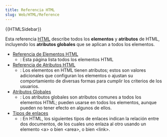 ```yaml
---
title: Referencia HTML
slug: Web/HTML/Reference
---
```


{{HTMLSidebar}}

Esta referencia [HTML](/es/docs/Web/HTML) describe todos los **elementos** y **atributos** de HTML, incluyendo los **atributos globales** que se aplican a todos los elementos.

- [Referencia de Elementos HTML](/es/docs/Web/HTML/Element)
  - : Esta página lista todos los elementos HTML
- [Referencia de Atributos HTML](/es/docs/Web/HTML/Attributes)
  - : Los elementos en HTML tienen atributos; estos son valores adicionales que configuran los elementos o ajustan su comportamiento de diversas formas para cumplir los criterios de los usuarios.
- [Atributos Globales](/es/docs/Web/HTML/Global_attributes)
  - : Los atributos globales son atributos comunes a todos los elementos HTML; pueden usarse en todos los elementos, aunque pueden no tener efecto en algunos de ellos.
- [Tipos de enlaces](/es/docs/Web/HTML/Attributes/rel)
  - : En HTML, los siguientes tipos de enlaces indican la relación entre dos documentos, de los cuales uno enlaza al otro usando un elemento \<a> o bien \<area>, o bien \<link>.
